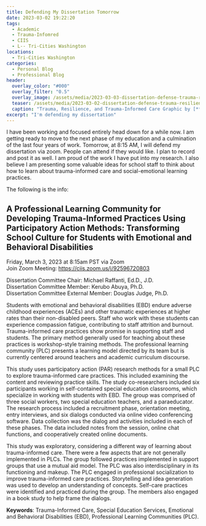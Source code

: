```yaml
---
title: Defending My Dissertation Tomorrow
date: 2023-03-02 19:22:20
tags:
  - Academic
  - Trauma-Infomred
  - CIIS
  - L-- Tri-Cities Washington
locations: 
  - Tri-Cities Washington
categories:
  - Personal Blog
  - Professional Blog
header:
  overlay_color: "#000"
  overlay_filter: "0.5"
  overlay_image: /assets/media/2023-03-03-dissertation-defense-trauma-resilience-1920x1080.jpeg
  teaser: /assets/media/2023-03-02-dissertation-defense-trauma-resilience-533x300.jpeg
  caption: "Trauma, Resilience, and Trauma-Informed Care Graphic by [**Jacob Campbell**](/contact)."
excerpt: "I'm defending my dissertation"
---
```

I have been working and focused entirely head down for a while now. I am getting ready to move to the next phase of my education and a culmination of the last four years of work. Tomorrow, at 8:15 AM, I will defend my dissertation via zoom. People can attend if they would like. I plan to record and post it as well. I am proud of the work I have put into my research. I also believe I am presenting some valuable ideas for school staff to think about how to learn about trauma-informed care and social-emotional learning practices. 

The following is the info:


## A Professional Learning Community for Developing Trauma-Informed Practices Using Participatory Action Methods: Transforming School Culture for Students with Emotional and Behavioral Disabilities

Friday, March 3, 2023 at 8:15am PST via Zoom  
Join Zoom Meeting: <https://ciis.zoom.us/j/92596720803>
 
Dissertation Committee Chair:  Michael Raffanti, Ed.D., J.D.  
Dissertation Committee Member:  Kerubo Abuya, Ph.D.  
Dissertation Committee External Member:  Douglas Judge, Ph.D.  


Students with emotional and behavioral disabilities (EBD) endure adverse childhood experiences (ACEs) and other traumatic experiences at higher rates than their non-disabled peers. Staff who work with these students can experience compassion fatigue, contributing to staff attrition and burnout. Trauma-informed care practices show promise in supporting staff and students. The primary method generally used for teaching about these practices is workshop-style training methods. The professional learning community (PLC) presents a learning model directed by its team but is currently centered around teachers and academic curriculum discourse.
 
This study uses participatory action (PAR) research methods for a small PLC to explore trauma-informed care practices. This included examining the content and reviewing practice skills. The study co-researchers included six participants working in self-contained special education classrooms, which specialize in working with students with EBD. The group was comprised of three social workers, two special education teachers, and a paraeducator. The research process included a recruitment phase, orientation meeting, entry interviews, and six dialogs conducted via online video conferencing software. Data collection was the dialog and activities included in each of these phases. The data included notes from the session, online chat functions, and cooperatively created online documents.
 
This study was exploratory, considering a different way of learning about trauma-informed care. There were a few aspects that are not generally implemented in PLCs. The group followed practices implemented in support groups that use a mutual aid model. The PLC was also interdisciplinary in its functioning and makeup. The PLC engaged in professional socialization to improve trauma-informed care practices. Storytelling and idea generation was used to develop an understanding of concepts. Self-care practices were identified and practiced during the group. The members also engaged in a book study to help frame the dialogs.
 
**Keywords**: Trauma-Informed Care, Special Education Services, Emotional and Behavioral Disabilities (EBD), Professional Learning Communities (PLC).


